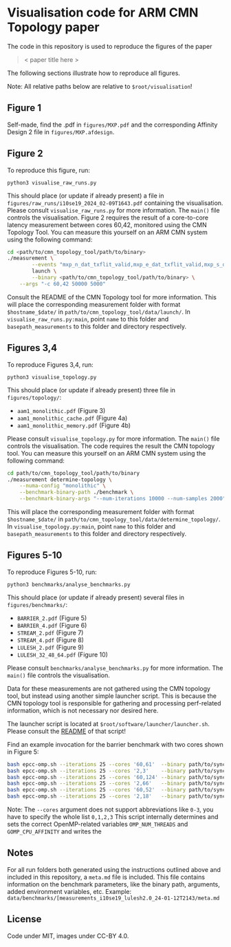 # Visualisation code for ARM CMN Topology paper

The code in this repository is used to reproduce the figures of the paper
> < paper title here >

The following sections illustrate how to reproduce all figures.

Note: All relative paths below are relative to `$root/visualisation`!

## Figure 1

Self-made, find the .pdf in `figures/MXP.pdf` and the corresponding Affinity Design 2 file in `figures/MXP.afdesign`.

## Figure 2

To reproduce this figure, run:

```python3 visualise_raw_runs.py```


This should place (or update if already present) a file in `figures/raw_runs/i10se19_2024_02-09T1643.pdf` containing the visualisation.
Please consult `visualise_raw_runs.py` for more information. The `main()` file controls the visualisation.
Figure 2 requires the result of a core-to-core latency measurement between cores 60,42, monitored using the CMN Topology Tool.
You can measure this yourself on an ARM CMN system using the following command:
```bash
cd <path/to/cmn_topology_tool/path/to/binary>
./measurement \
        --events "mxp_n_dat_txflit_valid,mxp_e_dat_txflit_valid,mxp_s_dat_txflit_valid,mxp_w_dat_txflit_valid,mxp_p0_dat_txflit_valid,mxp_p1_dat_txflit_valid,hnf_txdat_stall,hnf_snp_sent" \
        launch \
        --binary <path/to/cmn_topology_tool/path/to/binary> \
    --args "-c 60,42 50000 5000"
```

Consult the README of the CMN Topology tool for more information.
This will place the corresponding measurement folder with format `$hostname_$date/` in `path/to/cmn_topology_tool/data/launch/`.
In `visualise_raw_runs.py:main`, point `name` to this folder and `basepath_measurements` to this folder and directory respectively.

## Figures 3,4

To reproduce Figures 3,4, run:

```python3 visualise_topology.py```

This should place (or update if already present) three file in `figures/topology/`:
- `aam1_monolithic.pdf` (Figure 3)
- `aam1_monolithic_cache.pdf` (Figure 4a)
- `aam1_monolithic_memory.pdf` (Figure 4b)

Please consult `visualise_topology.py` for more information. The `main()` file controls the visualisation.
The code requires the result the CMN topology tool.
You can measure this yourself on an ARM CMN system using the following command:

```bash
cd path/to/cmn_topology_tool/path/to/binary
./measurement determine-topology \
    --numa-config "monolithic" \
    --benchmark-binary-path ./benchmark \
    --benchmark-binary-args "--num-iterations 10000 --num-samples 2000" 
```

This will place the corresponding measurement folder with format `$hostname_$date/` in `path/to/cmn_topology_tool/data/determine_topology/`.
In `visualise_topology.py:main`, point `name` to this folder and `basepath_measurements` to this folder and directory respectively.

## Figures 5-10

To reproduce Figures 5-10, run:

```python3 benchmarks/analyse_benchmarks.py```

This should place (or update if already present) several files in `figures/benchmarks/`:
- `BARRIER_2.pdf` (Figure 5)
- `BARRIER_4.pdf` (Figure 6)
- `STREAM_2.pdf` (Figure 7)
- `STREAM_4.pdf` (Figure 8)
- `LULESH_2.pdf` (Figure 9)
- `LULESH_32_48_64.pdf` (Figure 10)

Please consult `benchmarks/analyse_benchmarks.py` for more information. The `main()` file controls the visualisation.

Data for these measurements are not gathered using the CMN topology tool, but instead using another simple launcher script.
This is because the CMN topology tool is responsible for gathering and processing perf-related information, which is not necessary nor desired here.

The launcher script is located at `$root/software/launcher/launcher.sh`. 
Please consult the [README](/software/launcher/README.md) of that script!

Find an example invocation for the barrier benchmark with two cores shown in Figure 5:

```bash
bash epcc-omp.sh --iterations 25 --cores '60,61'  --binary path/to/syncbench --binary-args "--measureonly BARRIER --outer-repetitions 500 --test-time 5000" && \
bash epcc-omp.sh --iterations 25 --cores '2,3'    --binary path/to/syncbench --binary-args "--measureonly BARRIER --outer-repetitions 500 --test-time 5000" && \
bash epcc-omp.sh --iterations 25 --cores '60,124' --binary path/to/syncbench --binary-args "--measureonly BARRIER --outer-repetitions 500 --test-time 5000" && \
bash epcc-omp.sh --iterations 25 --cores '2,66'   --binary path/to/syncbench --binary-args "--measureonly BARRIER --outer-repetitions 500 --test-time 5000" && \
bash epcc-omp.sh --iterations 25 --cores '60,52'  --binary path/to/syncbench --binary-args "--measureonly BARRIER --outer-repetitions 500 --test-time 5000" && \
bash epcc-omp.sh --iterations 25 --cores '2,18'   --binary path/to/syncbench --binary-args "--measureonly BARRIER --outer-repetitions 500 --test-time 5000"
```

Note: The `--cores` argument does not support abbreviations like `0-3`, you have to specify the whole list `0,1,2,3`
This script internally determines and sets the correct OpenMP-related variables `OMP_NUM_THREADS` and `GOMP_CPU_AFFINITY` and writes the 

## Notes

For all run folders both generated using the instructions outlined above and included in this repository, 
a `meta.md` file is included. This file contains information on the benchmark parameters, like the binary path, arguments,
added environment variables, etc. Example: `data/benchmarks/[measurements_i10se19_lulesh2.0_24-01-12T2143/meta.md`

## License

Code under MIT, images under CC-BY 4.0.